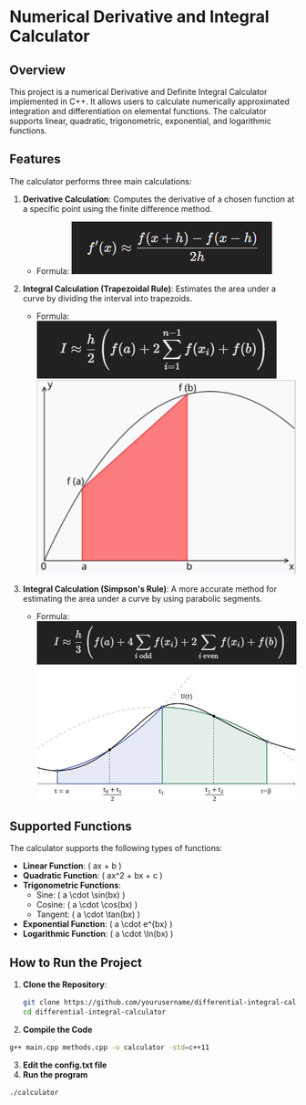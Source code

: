 # Numerical Derivative and Integral Calculator

## Overview

This project is a numerical Derivative and Definite Integral Calculator implemented in C++. It allows users to calculate numerically approximated integration and differentiation on elemental functions. The calculator supports linear, quadratic, trigonometric, exponential, and logarithmic functions.

## Features

The calculator performs three main calculations:

1. **Derivative Calculation**: Computes the derivative of a chosen function at a specific point using the finite difference method.
   - Formula: 
   ![Derivative Formula](deriv_form.png)

2. **Integral Calculation (Trapezoidal Rule)**: Estimates the area under a curve by dividing the interval into trapezoids.
   - Formula:
   ![Trapezoidal Rule Formula](trap_form.png)
   ![Trapezoidal Rule](trap.png)

3. **Integral Calculation (Simpson's Rule)**: A more accurate method for estimating the area under a curve by using parabolic segments.
   - Formula:
   ![Simpson's Rule Formula](simp_form.png)
   ![Simpson's Rule](simp.png)

## Supported Functions

The calculator supports the following types of functions:

- **Linear Function**: \( ax + b \)
- **Quadratic Function**: \( ax^2 + bx + c \)
- **Trigonometric Functions**: 
  - Sine: \( a \cdot \sin(bx) \)
  - Cosine: \( a \cdot \cos(bx) \)
  - Tangent: \( a \cdot \tan(bx) \)
- **Exponential Function**: \( a \cdot e^{bx} \)
- **Logarithmic Function**: \( a \cdot \ln(bx) \)

## How to Run the Project

1. **Clone the Repository**:
   ```bash
   git clone https://github.com/yourusername/differential-integral-calculator.git
   cd differential-integral-calculator
   ```
2. **Compile the Code**
  ```bash
  g++ main.cpp methods.cpp -o calculator -std=c++11
  ```
3. **Edit the config.txt file**
2. **Run the program**
  ```bash
  ./calculator
  ```
   
